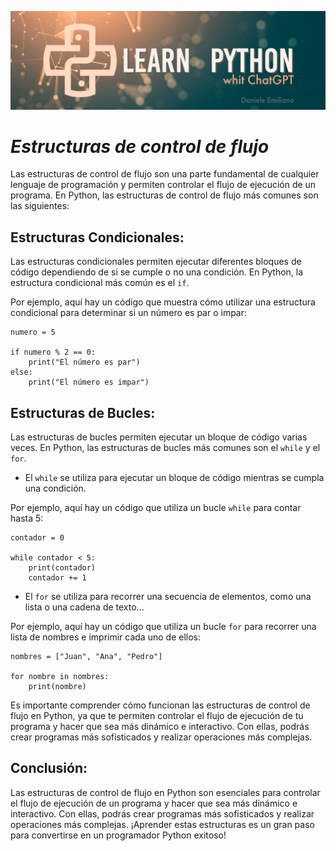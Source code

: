 <p align="center">
  <img src="../src/Learn-python.png">
</p>


# ***Estructuras de control de flujo***

Las estructuras de control de flujo son una parte fundamental de cualquier lenguaje de programación y permiten controlar el flujo de ejecución de un programa. En Python, las estructuras de control de flujo más comunes son las siguientes:
<br>

## **Estructuras Condicionales:** 

Las estructuras condicionales permiten ejecutar diferentes bloques de código dependiendo de si se cumple o no una condición. En Python, la estructura condicional más común es el `if`.

Por ejemplo, aquí hay un código que muestra cómo utilizar una estructura condicional para determinar si un número es par o impar:

```
numero = 5

if numero % 2 == 0:
    print("El número es par")
else:
    print("El número es impar")
```

## **Estructuras de Bucles:** 

Las estructuras de bucles permiten ejecutar un bloque de código varias veces. En Python, las estructuras de bucles más comunes son el `while` y el `for`.


- El `while` se utiliza para ejecutar un bloque de código mientras se cumpla una condición.

Por ejemplo, aquí hay un código que utiliza un bucle `while` para contar hasta 5:

```
contador = 0

while contador < 5:
    print(contador)
    contador += 1
```



- El `for` se utiliza para recorrer una secuencia de elementos, como una lista o una cadena de texto...

Por ejemplo, aquí hay un código que utiliza un bucle `for` para recorrer una lista de nombres e imprimir cada uno de ellos:

```
nombres = ["Juan", "Ana", "Pedro"]

for nombre in nombres:
    print(nombre)
```

Es importante comprender cómo funcionan las estructuras de control de flujo en Python, ya que te permiten controlar el flujo de ejecución de tu programa y hacer que sea más dinámico e interactivo. Con ellas, podrás crear programas más sofisticados y realizar operaciones más complejas.

## **Conclusión:** 

Las estructuras de control de flujo en Python son esenciales para controlar el flujo de ejecución de un programa y hacer que sea más dinámico e interactivo. Con ellas, podrás crear programas más sofisticados y realizar operaciones más complejas. ¡Aprender estas estructuras es un gran paso para convertirse en un programador Python exitoso!